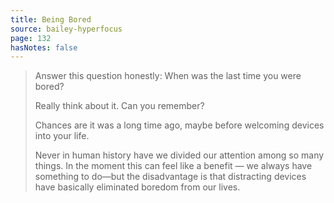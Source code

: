 ```yaml
---
title: Being Bored
source: bailey-hyperfocus
page: 132
hasNotes: false
---
```


> Answer this question honestly: When was the last time you were bored?
>
> Really think about it. Can you remember?
>
> Chances are it was a long time ago, maybe before welcoming devices into your life.
>
> Never in human history have we divided our attention among so many things. In the moment this can feel like a benefit — we always have something to do—but the disadvantage is that distracting devices have basically eliminated boredom from our lives.
